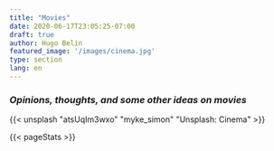 ```yaml
---
title: "Movies"
date: 2020-06-17T23:05:25-07:00
draft: true
author: Hugo Belin
featured_image: '/images/cinema.jpg'
type: section
lang: en
---
```


### *Opinions, thoughts, and some other ideas on movies* ###

{{< unsplash "atsUqIm3wxo" "myke_simon" "Unsplash: Cinema" >}}

{{< pageStats >}}
